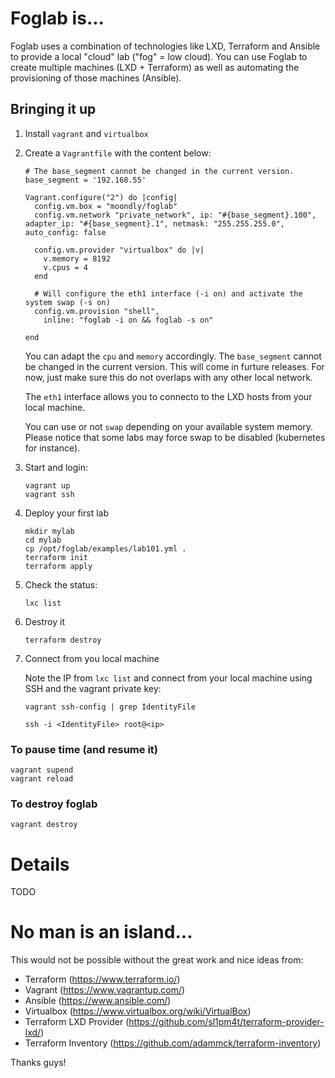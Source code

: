 # Foglab is...
Foglab uses a combination of technologies like LXD, Terraform and Ansible to provide a local "cloud" lab ("fog" = low cloud). You can use Foglab to create multiple machines (LXD + Terraform) as well as automating the provisioning of those machines (Ansible).

## Bringing it up
1. Install `vagrant` and `virtualbox`
1. Create a `Vagrantfile` with the content below:

    ```
    # The base_segment cannot be changed in the current version.  
    base_segment = '192.168.55'

    Vagrant.configure("2") do |config|
      config.vm.box = "moondly/foglab"
      config.vm.network "private_network", ip: "#{base_segment}.100", adapter_ip: "#{base_segment}.1", netmask: "255.255.255.0", auto_config: false

      config.vm.provider "virtualbox" do |v|
        v.memory = 8192
        v.cpus = 4
      end

      # Will configure the eth1 interface (-i on) and activate the system swap (-s on)
      config.vm.provision "shell",
        inline: "foglab -i on && foglab -s on"

    end
    ```

    You can adapt the `cpu` and `memory` accordingly. The `base_segment` cannot be changed in the current version. This will come in furture releases. For now, just make sure this do not overlaps with any other local network.
    
    The `eth1` interface allows you to connecto to the LXD hosts from your local machine. 
    
    You can use or not `swap` depending on your available system memory. Please notice that some labs may force swap to be disabled (kubernetes for instance).

1. Start and login:
    ```
    vagrant up
    vagrant ssh
    ``` 
1. Deploy your first lab
    ```
    mkdir mylab
    cd mylab
    cp /opt/foglab/examples/lab101.yml .
    terraform init
    terraform apply
    ```
1. Check the status:
    ```
    lxc list
    ```

1. Destroy it
    ```
    terraform destroy
    ```

1. Connect from you local machine

    Note the IP from `lxc list` and connect from your local machine using SSH and the vagrant private key:
    ```
    vagrant ssh-config | grep IdentityFile 
    
    ssh -i <IdentityFile> root@<ip>
    ```

### To pause time (and resume it)
```
vagrant supend
vagrant reload
```

### To destroy foglab
```
vagrant destroy
```

# Details
TODO

# No man is an island...
This would not be possible without the great work and nice ideas from:

- Terraform (https://www.terraform.io/)
- Vagrant (https://www.vagrantup.com/)
- Ansible (https://www.ansible.com/)
- Virtualbox (https://www.virtualbox.org/wiki/VirtualBox)
- Terraform LXD Provider (https://github.com/sl1pm4t/terraform-provider-lxd/)
- Terraform Inventory (https://github.com/adammck/terraform-inventory)

Thanks guys!


